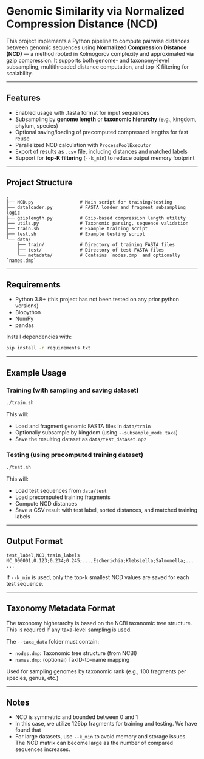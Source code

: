 
# Genomic Similarity via Normalized Compression Distance (NCD)

This project implements a Python pipeline to compute pairwise distances between genomic sequences using **Normalized Compression Distance (NCD)** — a method rooted in Kolmogorov complexity and approximated via gzip compression. It supports both genome- and taxonomy-level subsampling, multithreaded distance computation, and top-K filtering for scalability. 

---

## Features

- Enabled usage with .fasta format for input sequences
- Subsampling by **genome length** or **taxonomic hierarchy** (e.g., kingdom, phylum, species)
- Optional saving/loading of precomputed compressed lengths for fast reuse
- Parallelized NCD calculation with `ProcessPoolExecutor`
- Export of results as `.csv` file, including distances and matched labels
- Support for **top-K filtering** (`--k_min`) to reduce output memory footprint

---

## Project Structure

```
.
├── NCD.py                 # Main script for training/testing
├── dataloader.py          # FASTA loader and fragment subsampling logic
├── gziplength.py          # Gzip-based compression length utility
├── utils.py               # Taxonomic parsing, sequence validation
├── train.sh               # Example training script
├── test.sh                # Example testing script
└── data/
    ├── train/             # Directory of training FASTA files
    ├── test/              # Directory of test FASTA files
    └── metadata/          # Contains `nodes.dmp` and optionally `names.dmp`
```

---

## Requirements

- Python 3.8+ (this project has not been tested on any prior python versions)
- Biopython
- NumPy
- pandas

Install dependencies with:

```bash
pip install -r requirements.txt
```

---

## Example Usage

### Training (with sampling and saving dataset)

```bash
./train.sh
```

This will:
- Load and fragment genomic FASTA files in `data/train`
- Optionally subsample by kingdom (using `--subsample_mode taxa`)
- Save the resulting dataset as `data/test_dataset.npz`

### Testing (using precomputed training dataset)

```bash
./test.sh
```

This will:
- Load test sequences from `data/test`
- Load precomputed training fragments
- Compute NCD distances
- Save a CSV result with test label, sorted distances, and matched training labels

---

## Output Format

```
test_label,NCD,train_labels
NC_000001,0.123;0.234;0.245;...,Escherichia;Klebsiella;Salmonella;...
...
```

If `--k_min` is used, only the top-k smallest NCD values are saved for each test sequence.

---

## Taxonomy Metadata Format
The taxonomy higherarchy is based on the NCBI taxanomic tree structure. This is required if any taxa-level sampling is used.

The `--taxa_data` folder must contain:
- `nodes.dmp`: Taxonomic tree structure (from NCBI)
- `names.dmp`: (optional) TaxID-to-name mapping

Used for sampling genomes by taxonomic rank (e.g., 100 fragments per species, genus, etc.)

---

## Notes

- NCD is symmetric and bounded between 0 and 1
- In this case, we utilize 126bp fragments for training and testing. We have found that 
- For large datasets, use `--k_min` to avoid memory and storage issues. The NCD matrix can become large as the number of compared sequences increases.



